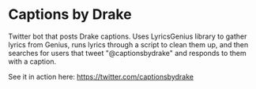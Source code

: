 # Captions by Drake
Twitter bot that posts Drake captions. Uses LyricsGenius library to gather lyrics from Genius, runs lyrics through a script to clean them
up, and then searches for users that tweet "@captionsbydrake" and responds to them with a caption.

See it in action here: https://twitter.com/captionsbydrake
